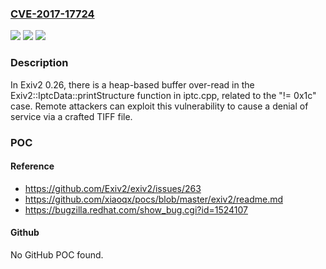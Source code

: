 ### [CVE-2017-17724](https://cve.mitre.org/cgi-bin/cvename.cgi?name=CVE-2017-17724)
![](https://img.shields.io/static/v1?label=Product&message=n%2Fa&color=blue)
![](https://img.shields.io/static/v1?label=Version&message=n%2Fa&color=blue)
![](https://img.shields.io/static/v1?label=Vulnerability&message=n%2Fa&color=brighgreen)

### Description

In Exiv2 0.26, there is a heap-based buffer over-read in the Exiv2::IptcData::printStructure function in iptc.cpp, related to the "!= 0x1c" case. Remote attackers can exploit this vulnerability to cause a denial of service via a crafted TIFF file.

### POC

#### Reference
- https://github.com/Exiv2/exiv2/issues/263
- https://github.com/xiaoqx/pocs/blob/master/exiv2/readme.md
- https://bugzilla.redhat.com/show_bug.cgi?id=1524107

#### Github
No GitHub POC found.

